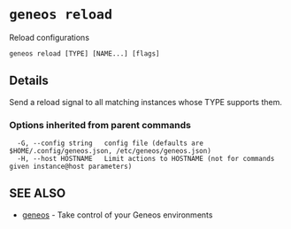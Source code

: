# `geneos reload`

Reload configurations

```text
geneos reload [TYPE] [NAME...] [flags]
```

## Details

Send a reload signal to all matching instances whose TYPE supports
them.

### Options inherited from parent commands

```text
  -G, --config string   config file (defaults are $HOME/.config/geneos.json, /etc/geneos/geneos.json)
  -H, --host HOSTNAME   Limit actions to HOSTNAME (not for commands given instance@host parameters)
```

## SEE ALSO

* [geneos](geneos.md)	 - Take control of your Geneos environments
